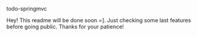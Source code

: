 todo-springmvc

Hey! This readme will be done soon =].
Just checking some last features before going public. Thanks for your patience!
